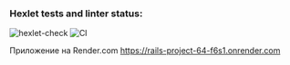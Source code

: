 ### Hexlet tests and linter status:
![hexlet-check](https://github.com/MaksimovYuriy/rails-project-64/actions/workflows/hexlet-check.yml/badge.svg)
![CI](https://github.com/MaksimovYuriy/rails-project-64/actions/workflows/hexlet-check.yml)

Приложение на Render.com
https://rails-project-64-f6s1.onrender.com